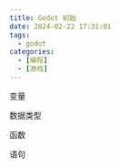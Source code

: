 ```yaml
---
title: Godot 初始
date: 2024-02-22 17:31:01
tags: 
  - godot
categories: 
  - [编程]
  - [游戏]
---
```


变量

数据类型

函数

语句